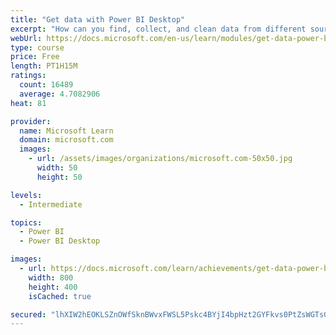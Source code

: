 ```yaml
---
title: "Get data with Power BI Desktop"
excerpt: "How can you find, collect, and clean data from different sources? Power BI is a tool for making sense of your data. You will learn tricks to make data-gathering easier."
webUrl: https://docs.microsoft.com/en-us/learn/modules/get-data-power-bi/
type: course
price: Free
length: PT1H15M
ratings:
  count: 16489
  average: 4.7082906
heat: 81

provider:
  name: Microsoft Learn
  domain: microsoft.com
  images:
    - url: /assets/images/organizations/microsoft.com-50x50.jpg
      width: 50
      height: 50

levels:
  - Intermediate

topics:
  - Power BI
  - Power BI Desktop

images:
  - url: https://docs.microsoft.com/learn/achievements/get-data-power-bi-desktop-social.png
    width: 800
    height: 400
    isCached: true

secured: "lhXIW2hEOKLSZnOWfSknBWvxFWSL5Pskc4BYjI4bpHzt2GYFkvs0PtZsWGTsGARtBLatJ1f83lgAZqjTtlcg1uGyfOc8KMU1m7L7yMFaqLZN4/wkOC2ef/e7Q2dISP4Aa0z9zCbkDwFi16GoaKLjrUazWyMmkRQDr6SAdc+oMyUFXtcGky8ncyEiCSZo//+TDvNDhFrPNEarR4oIlH8SsYvlUkD3htXJb3wx3VwWCqL9xkq0pg775PE84gv5r5Wkuwfz6rf07EEy5KxOAjBe/DShvcBEeJwBOsscBUHO3DPnWLWUf6VANYUvRBT+XPNAqd1DM1dLf+Jm0AqCfKcN/n2zLXt1wAcUsddGNTtuw9N7KMXs2cfTvhAJoyomXXcLS4oImVWQlA0q6rvj07gkw8tSEpNYyhSCfA7HYkpDM6i1qnayemvTEBRCwG+AfVEy;PEX2rDp8XQgQzWXyy4wKjg=="
---
```


